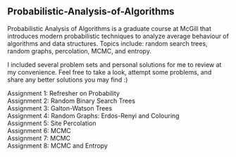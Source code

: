 ## Probabilistic-Analysis-of-Algorithms
Probabilistic Analysis of Algorithms is a graduate course at McGill that introduces modern probabilistic techniques to analyze average behaviour of algorithms and data structures. 
Topics include: random search trees, random graphs, percolation, MCMC, and entropy.

I included several problem sets and personal solutions for me to review at my convenience. Feel free to take a look, attempt some problems, and share any better solutions you may find :)

Assignment 1: Refresher on Probability <br>
Assignment 2: Random Binary Search Trees <br>
Assignment 3: Galton-Watson Trees<br>
Assignment 4: Random Graphs: Erdos-Renyi and Colouring <br>
Assignment 5: Site Percolation<br>
Assignment 6: MCMC<br>
Assignment 7: MCMC<br>
Assignment 8: MCMC and Entropy<br>
